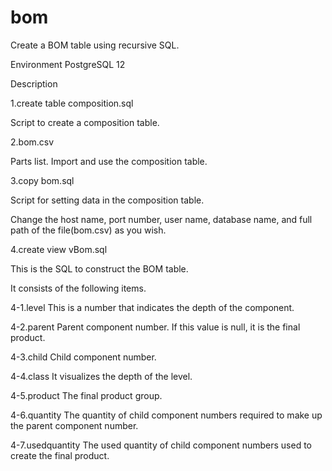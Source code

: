 # bom
Create a BOM table using recursive SQL.

Environment
PostgreSQL 12

Description

1.create table composition.sql

Script to create a composition table.
 

2.bom.csv

Parts list. Import and use the composition table.


3.copy bom.sql

Script for setting data in the composition table.

Change the host name, port number, user name, database name, and full path of the file(bom.csv) as you wish.


4.create view vBom.sql

This is the SQL to construct the BOM table.

It consists of the following items.
  
4-1.level
This is a number that indicates the depth of the component.

4-2.parent
Parent component number. If this value is null, it is the final product.

4-3.child
Child component number. 

4-4.class
It visualizes the depth of the level.

4-5.product
The final product group.

4-6.quantity
The quantity of child component numbers required to make up the parent component number.

4-7.usedquantity
The used quantity of child component numbers used to create the final product.


  
  
